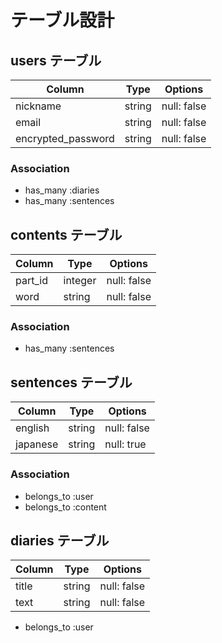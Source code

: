 # テーブル設計

## users テーブル

| Column             | Type    | Options     |
| ------------------ | ------- | ----------- |
| nickname           | string  | null: false |
| email              | string  | null: false |
| encrypted_password | string  | null: false |

### Association

- has_many :diaries
- has_many :sentences

## contents テーブル

| Column             | Type    | Options     |
| ------------------ | ------- | ----------- |
| part_id            | integer | null: false |
| word               | string  | null: false |

### Association

- has_many :sentences

## sentences テーブル

| Column             | Type    | Options     |
| ------------------ | ------- | ----------- |
| english            | string  | null: false |
| japanese           | string  | null: true  |

### Association

- belongs_to :user
- belongs_to :content

## diaries テーブル

| Column             | Type    | Options     |
| ------------------ | ------- | ----------- |
| title              | string  | null: false |
| text               | string  | null: false |

- belongs_to :user